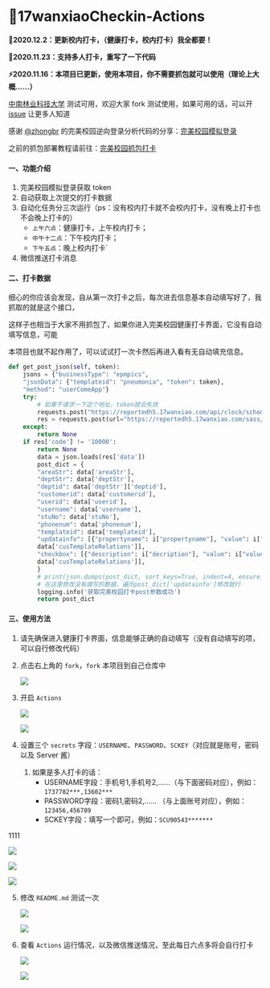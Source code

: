 # 🌈17wanxiaoCheckin-Actions
 
     

**🦄2020.12.2：更新校内打卡，（健康打卡，校内打卡）我全都要！**

**💫2020.11.23：支持多人打卡，重写了一下代码**

**⚡2020.11.16：本项目已更新，使用本项目，你不需要抓包就可以使用（理论上大概......）**

[中南林业科技大学](https://www.csuft.edu.cn/) 测试可用，欢迎大家 fork 测试使用，如果可用的话，可以开 [issue](https://github.com/ReaJason/17wanxiaoCheckin-Actions/issues) 让更多人知道

感谢 [@zhongbr](https://github.com/zhongbr) 的完美校园逆向登录分析代码的分享：[完美校园模拟登录](https://github.com/zhongbr/wanmei_campus)

之前的抓包部署教程请前往：[完美校园抓包打卡](https://github.com/ReaJason/17wanxiaoCheckin-Actions/blob/master/README_LAST.md)

  

#### 一、功能介绍

1. 完美校园模拟登录获取 token
2. 自动获取上次提交的打卡数据
3. 自动化任务分三次运行（ps：没有校内打卡就不会校内打卡，没有晚上打卡也不会晚上打卡的）
   - `上午六点`：健康打卡，上午校内打卡；
   - `中午十二点`：下午校内打卡；
   - `下午五点`：晚上校内打卡`
4. 微信推送打卡消息


 
#### 二、打卡数据

细心的你应该会发现，自从第一次打卡之后，每次进去信息基本自动填写好了，我抓取的就是这个接口，

这样子也相当于大家不用抓包了，如果你进入完美校园健康打卡界面，它没有自动填写信息，可能

本项目也就不起作用了，可以试试打一次卡然后再进入看有无自动填充信息。

```python
def get_post_json(self, token):
    jsons = {"businessType": "epmpics",
    "jsonData": {"templateid": "pneumonia", "token": token},
    "method": "userComeApp"}
    try:
        # 如果不请求一下这个地址，token就会失效
        requests.post("https://reportedh5.17wanxiao.com/api/clock/school/getUserInfo", data={'token': token})
        res = requests.post(url="https://reportedh5.17wanxiao.com/sass/api/epmpics", json=jsons).json()
    except:
        return None
    if res['code'] != '10000':
        return None
        data = json.loads(res['data'])
        post_dict = {
        "areaStr": data['areaStr'],
        "deptStr": data['deptStr'],
        "deptid": data['deptStr']['deptid'],
        "customerid": data['customerid'],
        "userid": data['userid'],
        "username": data['username'],
        "stuNo": data['stuNo'],
        "phonenum": data['phonenum'],
        "templateid": data['templateid'],
        "updatainfo": [{"propertyname": i["propertyname"], "value": i["value"]} for i in
        data['cusTemplateRelations']],
        "checkbox": [{"description": i["decription"], "value": i["value"]} for i in
        data['cusTemplateRelations']],
        }
        # print(json.dumps(post_dict, sort_keys=True, indent=4, ensure_ascii=False))
        # 在这里修改没有填写的数据，遍历post_dict['updatainfo']修改就行
        logging.info('获取完美校园打卡post参数成功')
        return post_dict
```



#### 三、使用方法

1. 请先确保进入健康打卡界面，信息能够正确的自动填写（没有自动填写的项，可以自行修改代码）

2. 点击右上角的 `fork`，`fork` 本项目到自己仓库中
     
   

   ![](https://cdn.jsdelivr.net/gh/ReaJason/17wanxiaoCheckin-Actions/Pictures/click_fork.png)

                             

3. 开启 `Actions`

   

   ![](https://cdn.jsdelivr.net/gh/ReaJason/17wanxiaoCheckin-Actions/Pictures/start_action.png)

   

   ![](https://cdn.jsdelivr.net/gh/ReaJason/17wanxiaoCheckin-Actions/Pictures/end_actions.png)

   

4. 设置三个 `secrets`  字段：`USERNAME`、`PASSWORD`、`SCKEY`（对应就是账号，密码以及 Server 酱）

   1. 如果是多人打卡的话：
      - USERNAME字段：手机号1,手机号2,......（与下面密码对应），例如：`1737782***,13602***`
      - PASSWORD字段：密码1,密码2,......  （与上面账号对应），例如：`123456,456789`
      - SCKEY字段：填写一个即可，例如：`SCU90543*******`

 1111  

   ![](https://cdn.jsdelivr.net/gh/ReaJason/17wanxiaoCheckin-Actions/Pictures/new_secrets.png)

   

   ![](https://cdn.jsdelivr.net/gh/ReaJason/17wanxiaoCheckin-Actions/Pictures/secrets_details.png)

   

   ![](https://cdn.jsdelivr.net/gh/ReaJason/17wanxiaoCheckin-Actions/Pictures/end_secrets.png)

   

5. 修改 `README.md` 测试一次

    

   ![](https://cdn.jsdelivr.net/gh/ReaJason/17wanxiaoCheckin-Actions/Pictures/modify_readme.png)

   

   ![](https://cdn.jsdelivr.net/gh/ReaJason/17wanxiaoCheckin-Actions/Pictures/end_modify.png)

   

6. 查看 `Actions` 运行情况，以及微信推送情况，至此每日六点多将会自行打卡

   

   ![](https://cdn.jsdelivr.net/gh/ReaJason/17wanxiaoCheckin-Actions/Pictures/check_status.png)

   

   ![](https://cdn.jsdelivr.net/gh/ReaJason/17wanxiaoCheckin-Actions/Pictures/end_check.png)



